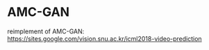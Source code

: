 # AMC-GAN
reimplement of AMC-GAN: https://sites.google.com/vision.snu.ac.kr/icml2018-video-prediction
